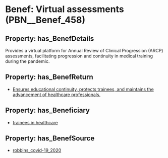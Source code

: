 # Benef: __Virtual assessments__ (PBN__Benef_458)

## Property: has_BenefDetails

Provides a virtual platform for Annual Review of Clinical Progression (ARCP) assessments, facilitating progression and continuity in medical training during the pandemic.

## Property: has_BenefReturn

* [Ensures educational continuity, protects trainees, and maintains the advancement of healthcare professionals.](../BenefReturn/PBN__BenefReturn_494)

## Property: has_Beneficiary

* [trainees in healthcare](../Stakeholder/PBN__Stakeholder_206)

## Property: has_BenefSource

* [robbins_covid-19_2020](../Article/PBN__Article_93)

